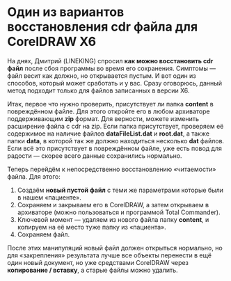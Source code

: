 # Один из вариантов восстановления cdr файла для CorelDRAW X6

На днях, Дмитрий (LINEKING) спросил **как можно восстановить cdr файл** после сбоя программы во время его сохранения. Симптомы — файл весит как должно, но открывается пустым. И вот один из способов, который может сработать и у вас. Сразу оговорюсь, данный метод подходит только для файлов записанных в версии Х6.

Итак, первое что нужно проверить, присутствует ли папка **content** в повреждённом файле. Для этого откройте его в любом архиваторе поддерживающим **zip** формат. Для верности, можете изменить расширение файла с cdr на zip. Если папка присутствует, проверяем её содержимое на наличие файлов **dataFileList.dat** и **root.dat**, а также папки **data**, в которой так же должно находиться несколько **dat** файлов. Если всё это присутствует в повреждённом файле, уже есть повод для радости — скорее всего данные сохранились нормально.

Теперь перейдём к непосредственно восстановлению «читаемости» файла. Для этого:

1.  Создаём **новый пустой файл** с теми же параметрами которые были в нашем «пациенте».
2.  Сохраняем и закрываем его в CorelDRAW, а затем открываем в архиваторе (можно пользоваться и программой Total Commander).
3.  Ключевой момент — удаляем из нового файла папку **content**, и копируем на её место туже папку из «пациента».
4.  Сохраняем файл.

После этих манипуляций новый файл должен открыться нормально, но для «закрепления» результата лучше все объекты перенести в ещё один новый документ, но уже средствами CorelDRAW через **копирование / вставку**, а старые файлы можно удалить.
